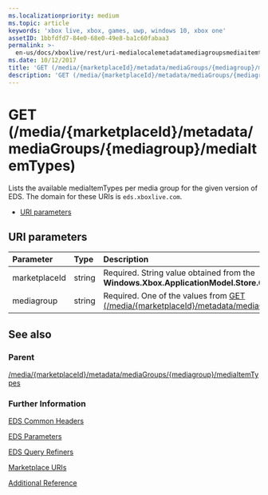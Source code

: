 ```yaml
---
ms.localizationpriority: medium
ms.topic: article
keywords: 'xbox live, xbox, games, uwp, windows 10, xbox one'
assetID: 1bbfdfd7-84e0-68e0-49e8-ba1c60fabaa3
permalink: >-
  en-us/docs/xboxlive/rest/uri-medialocalemetadatamediagroupsmediaitemtypesget.html
ms.date: 10/12/2017
title: 'GET (/media/{marketplaceId}/metadata/mediaGroups/{mediagroup}/mediaItemTypes)'
description: 'GET (/media/{marketplaceId}/metadata/mediaGroups/{mediagroup}/mediaItemTypes)'
---
```


# GET \(/media/{marketplaceId}/metadata/mediaGroups/{mediagroup}/mediaItemTypes\)

Lists the available mediaItemTypes per media group for the given version of EDS. The domain for these URIs is `eds.xboxlive.com`.

* [URI parameters](get-media-marketplaceid-metadata-mediagroups-mediagroup-mediaitemtypes.md#ID4EV)

## URI parameters <a id="ID4EV"></a>

| Parameter | Type | Description |
| :--- | :--- | :--- |
| marketplaceId | string | Required. String value obtained from the **Windows.Xbox.ApplicationModel.Store.Configuration.MarketplaceId**. |
| mediagroup | string | Required. One of the values from [GET \(/media/{marketplaceId}/metadata/mediaGroups\)](https://github.com/LucienHH/docs-xsapi/tree/8aaeb3d77dec37e3bd2a1d99ea913649665f2490/work-in-progress/marketplace/uri-medialocalemetadatamediagroupsget.md). |

## See also <a id="ID4EAB"></a>

### Parent <a id="ID4ECB"></a>

[/media/{marketplaceId}/metadata/mediaGroups/{mediagroup}/mediaItemTypes](https://github.com/LucienHH/docs-xsapi/tree/8aaeb3d77dec37e3bd2a1d99ea913649665f2490/work-in-progress/marketplace/uri-medialocalemetadatamediagroupsmediaitemtypes.md)

### Further Information <a id="ID4EMB"></a>

[EDS Common Headers](https://github.com/LucienHH/docs-xsapi/tree/8aaeb3d77dec37e3bd2a1d99ea913649665f2490/additional/edscommonheaders.md)

[EDS Parameters](https://github.com/LucienHH/docs-xsapi/tree/8aaeb3d77dec37e3bd2a1d99ea913649665f2490/additional/edsparameters.md)

[EDS Query Refiners](https://github.com/LucienHH/docs-xsapi/tree/8aaeb3d77dec37e3bd2a1d99ea913649665f2490/additional/edsqueryrefiners.md)

[Marketplace URIs](https://github.com/LucienHH/docs-xsapi/tree/8aaeb3d77dec37e3bd2a1d99ea913649665f2490/work-in-progress/marketplace/atoc-reference-marketplace.md)

[Additional Reference](https://github.com/LucienHH/docs-xsapi/tree/8aaeb3d77dec37e3bd2a1d99ea913649665f2490/additional/atoc-xboxlivews-reference-additional.md)


